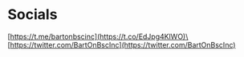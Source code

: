 # Socials

[https://t.me/bartonbscinc](https://t.co/EdJpg4KlWO)\
\
[https://twitter.com/BartOnBscInc](https://twitter.com/BartOnBscInc)
